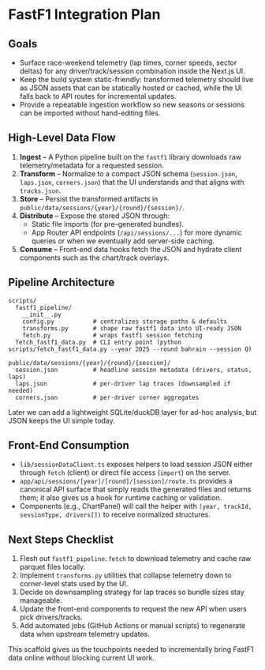 # FastF1 Integration Plan

## Goals

- Surface race-weekend telemetry (lap times, corner speeds, sector deltas) for any driver/track/session combination inside the Next.js UI.
- Keep the build system static-friendly: transformed telemetry should live as JSON assets that can be statically hosted or cached, while the UI falls back to API routes for incremental updates.
- Provide a repeatable ingestion workflow so new seasons or sessions can be imported without hand-editing files.

## High-Level Data Flow

1. **Ingest** – A Python pipeline built on the `fastf1` library downloads raw telemetry/metadata for a requested session.
2. **Transform** – Normalize to a compact JSON schema (`session.json`, `laps.json`, `corners.json`) that the UI understands and that aligns with `tracks.json`.
3. **Store** – Persist the transformed artifacts in `public/data/sessions/{year}/{round}/{session}/`.
4. **Distribute** – Expose the stored JSON through:
   - Static file imports (for pre-generated bundles).
   - App Router API endpoints (`/api/sessions/...`) for more dynamic queries or when we eventually add server-side caching.
5. **Consume** – Front-end data hooks fetch the JSON and hydrate client components such as the chart/track overlays.

## Pipeline Architecture

```
scripts/
  fastf1_pipeline/
    __init__.py
    config.py           # centralizes storage paths & defaults
    transforms.py       # shape raw fastf1 data into UI-ready JSON
    fetch.py            # wraps fastf1 session fetching
  fetch_fastf1_data.py  # CLI entry point (python scripts/fetch_fastf1_data.py --year 2025 --round bahrain --session Q)

public/data/sessions/{year}/{round}/{session}/
  session.json          # headline session metadata (drivers, status, laps)
  laps.json             # per-driver lap traces (downsampled if needed)
  corners.json          # per-driver corner aggregates
```

Later we can add a lightweight SQLite/duckDB layer for ad-hoc analysis, but JSON keeps the UI simple today.

## Front-End Consumption

- `lib/sessionDataClient.ts` exposes helpers to load session JSON either through `fetch` (client) or direct file access (`import`) on the server.
- `app/api/sessions/[year]/[round]/[session]/route.ts` provides a canonical API surface that simply reads the generated files and returns them; it also gives us a hook for runtime caching or validation.
- Components (e.g., ChartPanel) will call the helper with `(year, trackId, sessionType, drivers[])` to receive normalized structures.

## Next Steps Checklist

1. Flesh out `fastf1_pipeline.fetch` to download telemetry and cache raw parquet files locally.
2. Implement `transforms.py` utilities that collapse telemetry down to corner-level stats used by the UI.
3. Decide on downsampling strategy for lap traces so bundle sizes stay manageable.
4. Update the front-end components to request the new API when users pick drivers/tracks.
5. Add automated jobs (GitHub Actions or manual scripts) to regenerate data when upstream telemetry updates.

This scaffold gives us the touchpoints needed to incrementally bring FastF1 data online without blocking current UI work.
